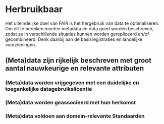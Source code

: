 Herbruikbaar
============

Het uiteindelijke doel van FAIR is het hergebruik van data te optimaliseren. Om
dit te bereiken moeten metadata en data goed worden beschreven, zodat ze in
verschillende situaties kunnen worden gerepliceerd en/of gecombineerd. Denk
daarbij aan de basisregistraties en landelijke voorzieningen.

(Meta)data zijn rijkelijk beschreven met groot aantal nauwkeurige en relevante attributen
-----------------------------------------------------------------------------------------

### (Meta)data worden vrijgegeven met een duidelijke en toegankelijke datagebruikslicentie

### (Meta)data worden geassocieerd met hun herkomst

### (Meta)data voldoen aan domein-relevante Standaarden
